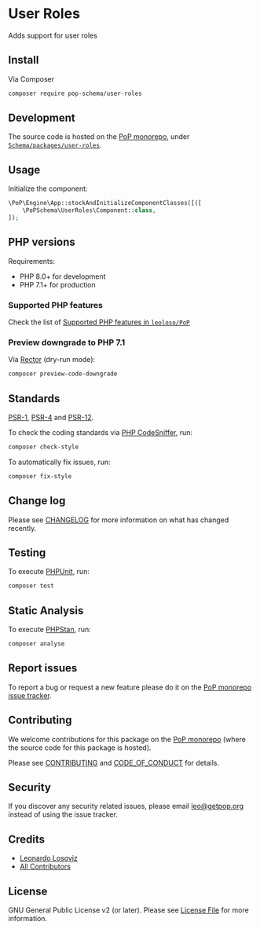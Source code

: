 # User Roles

<!--
[![Build Status][ico-travis]][link-travis]
[![Quality Score][ico-code-quality]][link-code-quality]
[![Software License][ico-license]](LICENSE.md)
[![Latest Version on Packagist][ico-version]][link-packagist]
[![Coverage Status][ico-scrutinizer]][link-scrutinizer]
[![Total Downloads][ico-downloads]][link-downloads]
-->

Adds support for user roles

## Install

Via Composer

``` bash
composer require pop-schema/user-roles
```

## Development

The source code is hosted on the [PoP monorepo](https://github.com/leoloso/PoP), under [`Schema/packages/user-roles`](https://github.com/leoloso/PoP/tree/master/layers/Schema/packages/user-roles).

## Usage

Initialize the component:

``` php
\PoP\Engine\App::stockAndInitializeComponentClasses([([
    \PoPSchema\UserRoles\Component::class,
]);
```

## PHP versions

Requirements:

- PHP 8.0+ for development
- PHP 7.1+ for production

### Supported PHP features

Check the list of [Supported PHP features in `leoloso/PoP`](https://github.com/leoloso/PoP/blob/master/docs/supported-php-features.md)

### Preview downgrade to PHP 7.1

Via [Rector](https://github.com/rectorphp/rector) (dry-run mode):

```bash
composer preview-code-downgrade
```

## Standards

[PSR-1](https://www.php-fig.org/psr/psr-1), [PSR-4](https://www.php-fig.org/psr/psr-4) and [PSR-12](https://www.php-fig.org/psr/psr-12).

To check the coding standards via [PHP CodeSniffer](https://github.com/squizlabs/PHP_CodeSniffer), run:

``` bash
composer check-style
```

To automatically fix issues, run:

``` bash
composer fix-style
```

## Change log

Please see [CHANGELOG](CHANGELOG.md) for more information on what has changed recently.

## Testing

To execute [PHPUnit](https://phpunit.de/), run:

``` bash
composer test
```

## Static Analysis

To execute [PHPStan](https://github.com/phpstan/phpstan), run:

``` bash
composer analyse
```

## Report issues

To report a bug or request a new feature please do it on the [PoP monorepo issue tracker](https://github.com/leoloso/PoP/issues).

## Contributing

We welcome contributions for this package on the [PoP monorepo](https://github.com/leoloso/PoP) (where the source code for this package is hosted).

Please see [CONTRIBUTING](CONTRIBUTING.md) and [CODE_OF_CONDUCT](CODE_OF_CONDUCT.md) for details.

## Security

If you discover any security related issues, please email leo@getpop.org instead of using the issue tracker.

## Credits

- [Leonardo Losoviz][link-author]
- [All Contributors][link-contributors]

## License

GNU General Public License v2 (or later). Please see [License File](LICENSE.md) for more information.

[ico-version]: https://img.shields.io/packagist/v/pop-schema/user-roles.svg?style=flat-square
[ico-license]: https://img.shields.io/badge/license-GPLv2-brightgreen.svg?style=flat-square
[ico-travis]: https://img.shields.io/travis/pop-schema/user-roles/master.svg?style=flat-square
[ico-scrutinizer]: https://img.shields.io/scrutinizer/coverage/g/pop-schema/user-roles.svg?style=flat-square
[ico-code-quality]: https://img.shields.io/scrutinizer/g/pop-schema/user-roles.svg?style=flat-square
[ico-downloads]: https://img.shields.io/packagist/dt/pop-schema/user-roles.svg?style=flat-square

[link-packagist]: https://packagist.org/packages/pop-schema/user-roles
[link-travis]: https://travis-ci.org/pop-schema/user-roles
[link-scrutinizer]: https://scrutinizer-ci.com/g/pop-schema/user-roles/code-structure
[link-code-quality]: https://scrutinizer-ci.com/g/pop-schema/user-roles
[link-downloads]: https://packagist.org/packages/pop-schema/user-roles
[link-author]: https://github.com/leoloso
[link-contributors]: ../../../../../../contributors
